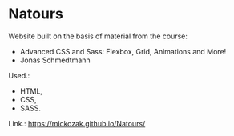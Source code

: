 # Natours

Website built on the basis of material from the course:
* Advanced CSS and Sass: Flexbox, Grid, Animations and More!
* Jonas Schmedtmann

Used.:

- HTML,
- CSS,
- SASS.

Link.: https://mickozak.github.io/Natours/
